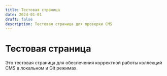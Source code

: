 ```yaml
---
title: Тестовая страница
date: 2024-01-01
draft: false
description: Тестовая страница для проверки CMS
---
```


# Тестовая страница

Это тестовая страница для обеспечения корректной работы коллекций CMS в локальном и Git режимах.
